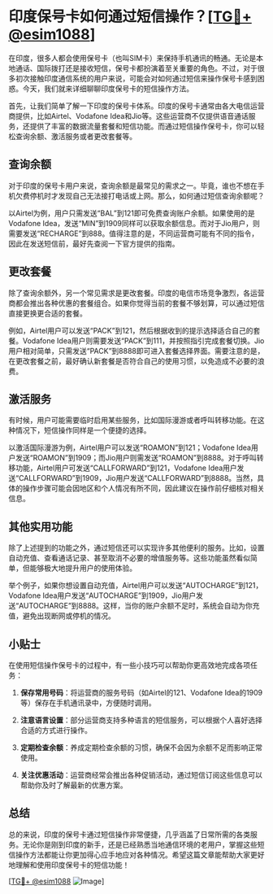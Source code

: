 # 印度保号卡如何通过短信操作？[[TG💪+ @esim1088](https://t.me/s/esim1088)]

在印度，很多人都会使用保号卡（也叫SIM卡）来保持手机通讯的畅通。无论是本地通话、国际拨打还是接收短信，保号卡都扮演着至关重要的角色。不过，对于很多初次接触印度通信系统的用户来说，可能会对如何通过短信来操作保号卡感到困惑。今天，我们就来详细聊聊印度保号卡的短信操作方法。

首先，让我们简单了解一下印度的保号卡体系。印度的保号卡通常由各大电信运营商提供，比如Airtel、Vodafone Idea和Jio等。这些运营商不仅提供语音通话服务，还提供了丰富的数据流量套餐和短信功能。而通过短信操作保号卡，你可以轻松查询余额、激活服务或者更改套餐等。

## 查询余额

对于印度的保号卡用户来说，查询余额是最常见的需求之一。毕竟，谁也不想在手机欠费停机时才发现自己无法接打电话或上网。那么，如何通过短信查询余额呢？

以Airtel为例，用户只需发送“BAL”到121即可免费查询账户余额。如果使用的是Vodafone Idea，发送“MIN”到1909同样可以获取余额信息。而对于Jio用户，则需要发送“RECHARGE”到888。值得注意的是，不同运营商可能有不同的指令，因此在发送短信前，最好先查阅一下官方提供的指南。

## 更改套餐

除了查询余额外，另一个常见需求是更改套餐。印度的电信市场竞争激烈，各运营商都会推出各种优惠的套餐组合。如果你觉得当前的套餐不够划算，可以通过短信直接更换更合适的套餐。

例如，Airtel用户可以发送“PACK”到121，然后根据收到的提示选择适合自己的套餐。Vodafone Idea用户则需要发送“PACK”到111，并按照指引完成套餐切换。Jio用户相对简单，只需发送“PACK”到8888即可进入套餐选择界面。需要注意的是，在更改套餐之前，最好确认新套餐是否符合自己的使用习惯，以免造成不必要的浪费。

## 激活服务

有时候，用户可能需要临时启用某些服务，比如国际漫游或者呼叫转移功能。在这种情况下，短信操作同样是一个便捷的选择。

以激活国际漫游为例，Airtel用户可以发送“ROAMON”到121；Vodafone Idea用户发送“ROAMON”到1909；而Jio用户则需发送“ROAMON”到8888。对于呼叫转移功能，Airtel用户可发送“CALLFORWARD”到121，Vodafone Idea用户发送“CALLFORWARD”到1909，Jio用户发送“CALLFORWARD”到8888。当然，具体的操作步骤可能会因地区和个人情况有所不同，因此建议在操作前仔细核对相关信息。

## 其他实用功能

除了上述提到的功能之外，通过短信还可以实现许多其他便利的服务。比如，设置自动充值、查看通话记录、甚至取消不必要的增值服务等。这些功能虽然看似简单，但能够极大地提升用户的使用体验。

举个例子，如果你想设置自动充值，Airtel用户可以发送“AUTOCHARGE”到121，Vodafone Idea用户发送“AUTOCHARGE”到1909，Jio用户发送“AUTOCHARGE”到8888。这样，当你的账户余额不足时，系统会自动为你充值，避免出现断网或停机的情况。

## 小贴士

在使用短信操作保号卡的过程中，有一些小技巧可以帮助你更高效地完成各项任务：

1. **保存常用号码**：将运营商的服务号码（如Airtel的121、Vodafone Idea的1909等）保存在手机通讯录中，方便随时调用。
   
2. **注意语言设置**：部分运营商支持多种语言的短信服务，可以根据个人喜好选择合适的方式进行操作。

3. **定期检查余额**：养成定期检查余额的习惯，确保不会因为余额不足而影响正常使用。

4. **关注优惠活动**：运营商经常会推出各种促销活动，通过短信订阅这些信息可以帮助你及时了解最新的优惠方案。

## 总结

总的来说，印度的保号卡通过短信操作非常便捷，几乎涵盖了日常所需的各类服务。无论你是刚到印度的新手，还是已经熟悉当地通信环境的老用户，掌握这些短信操作方法都能让你更加得心应手地应对各种情况。希望这篇文章能帮助大家更好地理解和使用印度保号卡的短信功能！

[[TG💪+ @esim1088](https://t.me/s/esim1088) ![Image](https://i.postimg.cc/4NQfJmqS/Snipaste-2025-05-13-00-14-12.png)]